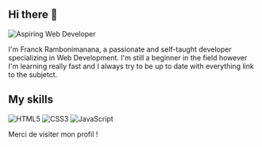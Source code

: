 ## Hi there 👋

![Aspiring Web Developer](https://console.cloudinary.com/console/c-3f0c7fdddb72b7e15a75b9274e1295/media_library/search?sortDirection=desc&sortField=uploaded_at&view_mode=mosaic&q=%7B%22uploadedTimeOption%22%3A%22today%22%2C%22createdTimeOption%22%3A%22today%22%2C%22createdByUsers%22%3A%5B%2288d0ccfc4b968c2c50301e4a4b1ef6%22%5D%7D)


I'm Franck Rambonimanana, a passionate  and self-taught developer specializing in Web Development. I'm still a beginner in the field however I'm learning really fast and I always try to be up to date with everything link to the subjetct.

## My skills
![HTML5](https://img.shields.io/badge/HTML5-E34F26?style=for-the-badge&logo=html5&logoColor=white)
![CSS3](https://img.shields.io/badge/CSS3-1572B6?style=for-the-badge&logo=css3&logoColor=white)
![JavaScript](https://img.shields.io/badge/JavaScript-F7DF1E?style=for-the-badge&logo=javascript&logoColor=black)

Merci de visiter mon profil !


